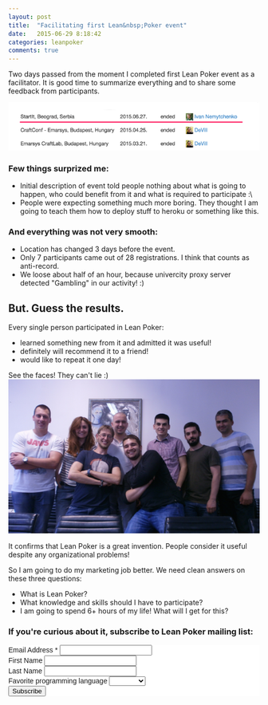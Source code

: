 ```yaml
---
layout: post
title:  "Facilitating first Lean&nbsp;Poker event"
date:   2015-06-29 8:18:42
categories: leanpoker
comments: true
---
```


Two days passed from the moment I completed first Lean Poker event as a facilitator. It is good time to summarize everything and to share some feedback from participants.

[![list of events][2]][1]

  [2]: /images/content/leanpoker-firstevent.png
  [1]: http://live.leanpoker.org/events/ended

### Few things surprized me:

- Initial description of event told people nothing about what is going to happen, who could benefit from it and what is required to participate :\
- People were expecting something much more boring. They thought I am going to teach them how to deploy stuff to heroku or something like this.

### And everything was not very smooth:

- Location has changed 3 days before the event.
- Only 7 participants came out of 28 registrations. I think that counts as anti-record.
- We loose about half of an hour, because univercity proxy server detected "Gambling" in our activity! :)

## But. Guess the results. 

Every single person participated in Lean Poker:

- learned something new from it and admitted it was useful!
- definitely will recommend it to a friend!
- would like to repeat it one day!

See the faces! They can't lie :)
![](/images/content/first-leanpoker-photo.jpg)


It confirms that Lean Poker is a great invention. People consider it useful despite any organizational problems!

So I am going to do my marketing job better. We need clean answers on these three questions:

- What is Lean Poker?
- What knowledge and skills should I have to participate?
- I am going to spend 6+ hours of my life! What will I get for this?

### If you're curious about it, subscribe to Lean Poker mailing list:

<!-- Begin MailChimp Signup Form --><link href="//cdn-images.mailchimp.com/embedcode/classic-081711.css" rel="stylesheet" type="text/css"><style type="text/css"> #mc_embed_signup{background:#fff; clear:left; font:14px Helvetica,Arial,sans-serif; } </style><div id="mc_embed_signup"><form action="//nemytchenko.us8.list-manage.com/subscribe/post?u=eac87c13e320dbac697422aa7&amp;id=d13b3ff9d6" method="post" id="mc-embedded-subscribe-form" name="mc-embedded-subscribe-form" class="validate" target="_blank" novalidate> <div id="mc_embed_signup_scroll"><div class="mc-field-group"> <label for="mce-EMAIL">Email Address <span class="asterisk">*</span></label> <input type="email" value="" name="EMAIL" class="required email" id="mce-EMAIL"></div><div class="mc-field-group"> <label for="mce-FNAME">First Name </label> <input type="text" value="" name="FNAME" class="" id="mce-FNAME"></div><div class="mc-field-group"> <label for="mce-LNAME">Last Name </label> <input type="text" value="" name="LNAME" class="" id="mce-LNAME"></div><div class="mc-field-group"> <label for="mce-FAVLANG1">Favorite programming language </label> <select name="FAVLANG1" class="" id="mce-FAVLANG1"> <option value=""></option> <option value="Java">Java</option><option value="PHP">PHP</option><option value="Ruby">Ruby</option><option value="Nodejs">Nodejs</option><option value="Python">Python</option><option value="C#mono">C#mono</option><option value="Perl">Perl</option><option value="Scala">Scala</option><option value="Clojure">Clojure</option><option value="C++">C++</option><option value="Groovy">Groovy</option><option value="Kotlin">Kotlin</option> </select></div> <div id="mce-responses" class="clear"> <div class="response" id="mce-error-response" style="display:none"></div> <div class="response" id="mce-success-response" style="display:none"></div> </div> <!-- real people should not fill this in and expect good things - do not remove this or risk form bot signups--> <div style="position: absolute; left: -5000px;"><input type="text" name="b_eac87c13e320dbac697422aa7_d13b3ff9d6" tabindex="-1" value=""></div> <div class="clear"><input type="submit" value="Subscribe" name="subscribe" id="mc-embedded-subscribe" class="button"></div> </div></form></div><script type='text/javascript' src='//s3.amazonaws.com/downloads.mailchimp.com/js/mc-validate.js'></script><script type='text/javascript'>(function($) {window.fnames = new Array(); window.ftypes = new Array();fnames[0]='EMAIL';ftypes[0]='email';fnames[1]='FNAME';ftypes[1]='text';fnames[2]='LNAME';ftypes[2]='text';fnames[4]='FAVLANG1';ftypes[4]='dropdown';}(jQuery));var $mcj = jQuery.noConflict(true);</script><!--End mc_embed_signup-->
